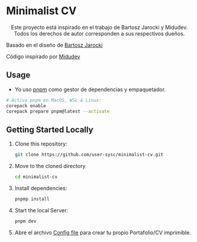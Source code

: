 # Minimalist CV

<p align="center">
Este proyecto está inspirado en el trabajo de Bartosz Jarocki y Midudev. Todos los derechos de autor corresponden a sus respectivos dueños.
</p>
<p>
   Basado en el diseño de <a href="https://github.com/BartoszJarocki/cv">Bartosz Jarocki</a>
</p>
<p>
   Código inspirado por <a href="https://github.com/midudev/minimalist-portfolio-json">Midudev</a>
</p>

## Usage

- Yo uso [pnpm](https://pnpm.io/installation) como gestor de dependencias y empaquetador.

```bash
# Activa pnpm en MacOS, WSL & Linux:
corepack enable
corepack prepare pnpm@latest --activate
```

## Getting Started Locally

1. Clone this repository:

   ```bash
   git clone https://github.com/user-sysc/minimalist-cv.git
   ```

2. Move to the cloned directory

   ```bash
   cd minimalist-cv
   ```

3. Install dependencies:

   ```bash
   pnpmp install
   ```

4. Start the local Server:

   ```bash
   pnpm dev
   ```

5. Abre el archivo [Config file](./cv.json) para crear tu propio Portafolio/CV imprimible.
